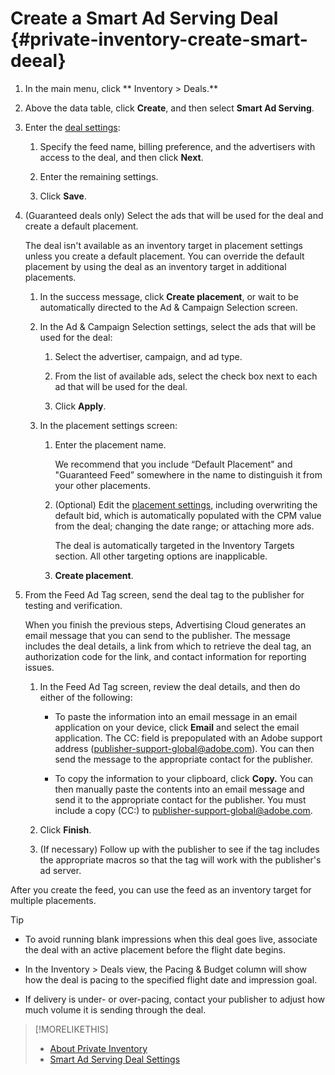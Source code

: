 # Create a Smart Ad Serving Deal {#private-inventory-create-smart-deeal}

1. In the main menu, click ** Inventory > Deals.**

1. Above the data table, click **Create**, and then select **Smart Ad Serving**.

1. Enter the [deal settings](smart-deal-settings.md):

    1. Specify the feed name, billing preference, and the advertisers with access to the deal, and then click **Next**.

    1. Enter the remaining settings.

    1. Click **Save**.

1. (Guaranteed deals only) Select the ads that will be used for the deal and create a default placement.

   The deal isn't available as an inventory target in placement settings unless you create a default placement. You can override the default placement by using the deal as an inventory target in additional placements.  <!-- I don't see an option to create the default placement later if you exit the workflow without creating the placement. You have to do it be before you exit the workflow, which seems a little funky. Or am I missing something? -->

    1. In the success message, click **Create placement**, or wait to be automatically directed to the Ad & Campaign Selection screen.

    1. In the Ad & Campaign Selection settings, select the ads that will be used for the deal:

        1. Select the advertiser, campaign, and ad type.
        
        1. From the list of available ads, select the check box next to each ad that will be used for the deal.

        1. Click **Apply**.

    1. In the placement settings screen:
    
        1. Enter the placement name.

           We recommend that you include “Default Placement" and "Guaranteed Feed” somewhere in the name to distinguish it from your other placements.
        
        1. (Optional) Edit the [placement settings](/help/dsp/campaign-management/placements/placement-settings.md), including overwriting the default bid, which is automatically populated with the CPM value from the deal; changing the date range; or attaching more ads.

           The deal is automatically targeted in the Inventory Targets section. All other targeting options are inapplicable.

        1. **Create placement**.

1. From the Feed Ad Tag screen, send the deal tag to the publisher for testing and verification.

   When you finish the previous steps, Advertising Cloud generates an email message that you can send to the publisher. The message includes the deal details, a link from which to retrieve the deal tag, an authorization code for the link, and contact information for reporting issues.

    1. In the Feed Ad Tag screen, review the deal details, and then do either of the following:
    
        * To paste the information into an email message in an email application on your device, click **Email** and select the email application. The CC: field is prepopulated with an Adobe support address (publisher-support-global@adobe.com). You can then send the message to the appropriate contact for the publisher.

        * To copy the information to your clipboard, click **Copy.** You can then manually paste the contents into an email message and send it to the appropriate contact for the publisher. You must include a copy (CC:) to publisher-support-global@adobe.com.

    1. Click **Finish**.
    
    1. (If necessary) Follow up with the publisher to see if the tag includes the appropriate macros so that the tag will work with the publisher's ad server.

After you create the feed, you can use the feed as an inventory target for multiple placements.

>[!TIP]
>
>* To avoid running blank impressions when this deal goes live, associate the deal with an active placement before the flight date begins.
>
>* In the Inventory > Deals view, the Pacing & Budget column will show how the deal is pacing to the specified flight date and impression goal.
>
>* If delivery is under- or over-pacing, contact your publisher to adjust how much volume it is sending through the deal.

>[!MORELIKETHIS]
>
>* [About Private Inventory](private-inventory-about.md)
>* [Smart Ad Serving Deal Settings](smart-deal-settings.md) <!-- probably will rename title and filename -->
